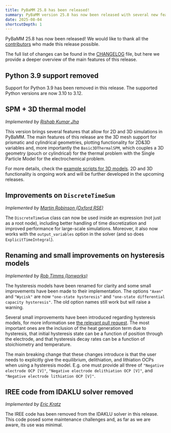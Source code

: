 ```yaml
---
title: PyBaMM 25.8 has been released!
summary: PyBaMM version 25.8 has now been released with several new features and improvements.
date: 2025-08-04
shortcutDepth: 1
---
```


PyBaMM 25.8 has now been released! We would like to thank all the [contributors](https://pybamm.org/teams/) who made this release possible.

The full list of changes can be found in the [CHANGELOG](https://pybamm.org/changelog/) file, but here we provide a deeper overview of the main features of this release.

## Python 3.9 support removed

Support for Python 3.9 has been removed in this release. The supported Python versions are now 3.10 to 3.12.

## SPM + 3D thermal model
_Implemented by [Rishab Kumar Jha](https://github.com/Rishab87)_

This version brings several features that allow for 2D and 3D simulations in PyBaMM. The main features of this release are the 3D mesh support for prismatic and cylindrical geometries, plotting functionality for 2D&3D variables and, more importantly the `Basic3DThermalSPM`, which couples a 3D geometry (pouch or cylindrical) for the thermal problem with the Single Particle Model for the electrochemical problem.

For more details, check the [example scripts for 3D models](https://github.com/pybamm-team/PyBaMM/tree/c06726d2bf7e32ccf7a896dea7077332786b99db/examples/scripts/3d_examples). 2D and 3D functionality is ongoing work and will be further developed in the upcoming releases.

## Improvements on `DiscreteTimeSum`
_Implemented by [Martin Robinson (Oxford RSE)](https://github.com/martinjrobins)_

The `DiscreteTimeSum` class can now be used inside an expression (not just as a root node), including better handling of time discretization and improved performance for large-scale simulations. Moreover, it also now works with the `output_variables` option in the solver (and so does `ExplicitTimeIntegral`).

## Renaming and small improvements on hysteresis models
_Implemented by [Rob Timms (Ionworks)](https://github.com/rtimms)_

The hysteresis models have been renamed for clarity and some small improvements have been made to their implementation. The options `"Axen"` and `"Wycisk"` are now `"one-state hysteresis"` and `"one-state differential capacity hysteresis"`. The old option names still work but will raise a warning.

Several small improvements have been introduced regarding hysteresis models, for more information see [the relevant pull request](https://github.com/pybamm-team/PyBaMM/pull/4893). The most important ones are the inclusion of the heat generation term due to hysteresis, that initial hysteresis state can be a function of position through the electrode, and that hysteresis decay rates can be a function of stoichiometry and temperature.

The main breaking change that these changes introduce is that the user needs to explicitly give the equilibrium, delithiation, and lithiation OCPs when using a hysteresis model. E.g. one must provide all three of `"Negative electrode OCP [V]"`, `"Negative electrode delithiation OCP [V]"`, and `"Negative electrode lithiation OCP [V]"`.

## IREE code from IDAKLU solver removed
_Implemented by [Eric Kratz](https://github.com/kratman)_

The IREE code has been removed from the IDAKLU solver in this release. This code posed some maintenance challenges and, as far as we are aware, its use was minimal.
